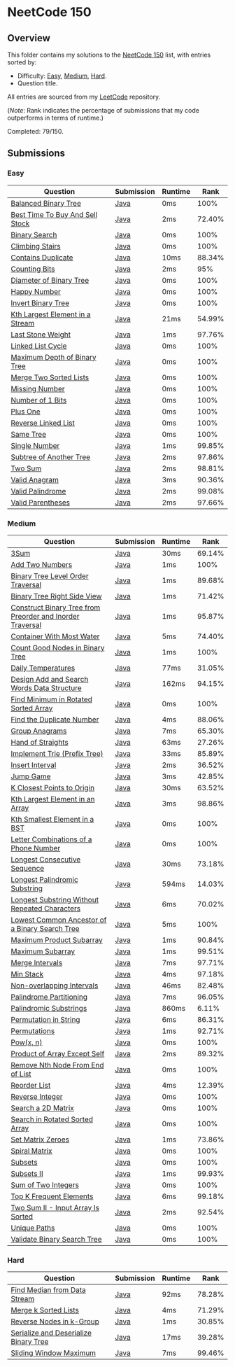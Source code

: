 # NeetCode 150

## Overview
This folder contains my solutions to the [NeetCode 150](https://leetcode.com/problem-list/plakya4j/) list,
with entries sorted by:
- Difficulty: [Easy](#easy), [Medium](#medium), [Hard](#hard).
- Question title.

All entries are sourced from my [LeetCode](https://github.com/shumarb/leetcode) repository.

(*Note*: Rank indicates the percentage of submissions that my code outperforms in terms of runtime.)

Completed: 79/150.

## Submissions
### Easy
| Question                                                                                                      | Submission                                                                                       | Runtime | Rank   |
|---------------------------------------------------------------------------------------------------------------|--------------------------------------------------------------------------------------------------|---------|--------|
| [Balanced Binary Tree](https://leetcode.com/problems/balanced-binary-tree/description/)                       | [Java](https://github.com/shumarb/leetcode/blob/main/submissions/BalancedBinaryTree.java)        | 0ms     | 100%   |
| [Best Time To Buy And Sell Stock](https://leetcode.com/problems/best-time-to-buy-and-sell-stock/description/) | [Java](https://github.com/shumarb/leetcode/blob/main/submissions/BestTimeToBuyAndSellStock.java) | 2ms     | 72.40% |
| [Binary Search](https://leetcode.com/problems/binary-search/description/)                                     | [Java](https://github.com/shumarb/leetcode/blob/main/submissions/BinarySearch.java)              | 0ms     | 100%   |
| [Climbing Stairs](https://leetcode.com/problems/climbing-stairs/description/)                                 | [Java](https://github.com/shumarb/leetcode/blob/main/submissions/ClimbingStairs.java)            | 0ms     | 100%   |
| [Contains Duplicate](https://leetcode.com/problems/contains-duplicate/description)                            | [Java](https://github.com/shumarb/leetcode/blob/main/submissions/ContainsDuplicate.java)         | 10ms    | 88.34% |
| [Counting Bits](https://leetcode.com/problems/counting-bits/description/)                                     | [Java](https://github.com/shumarb/leetcode/blob/main/submissions/CountingBits.java)              | 2ms     | 95%    |
| [Diameter of Binary Tree](https://leetcode.com/problems/diameter-of-binary-tree/description/)                 | [Java](https://github.com/shumarb/leetcode/blob/main/submissions/DiameterOfBinaryTree.java)      | 0ms     | 100%   |
| [Happy Number](https://leetcode.com/problems/happy-number/description/)                                       | [Java](https://github.com/shumarb/leetcode/blob/main/submissions/HappyNumber.java)               | 0ms     | 100%   |
| [Invert Binary Tree](https://leetcode.com/problems/invert-binary-tree/description/)                           | [Java](https://github.com/shumarb/leetcode/blob/main/submissions/InvertBinaryTree.java)          | 0ms     | 100%   |
| [Kth Largest Element in a Stream](https://leetcode.com/problems/kth-largest-element-in-a-stream/description/) | [Java](https://github.com/shumarb/leetcode/blob/main/submissions/KthLargest.java)                | 21ms    | 54.99% |
| [Last Stone Weight](https://leetcode.com/problems/last-stone-weight/description/)                             | [Java](https://github.com/shumarb/leetcode/blob/main/submissions/LastStoneWeight.java)           | 1ms     | 97.76% |
| [Linked List Cycle](https://leetcode.com/problems/linked-list-cycle/description/)                             | [Java](https://github.com/shumarb/leetcode/blob/main/submissions/LinkedListCycle.java)           | 0ms     | 100%   |
| [Maximum Depth of Binary Tree](https://leetcode.com/problems/maximum-depth-of-binary-tree/description/)       | [Java](https://github.com/shumarb/leetcode/blob/main/submissions/MaximumDepthOfBinaryTree.java)  | 0ms     | 100%   |
| [Merge Two Sorted Lists](https://leetcode.com/problems/merge-two-sorted-lists/description/)                   | [Java](https://github.com/shumarb/leetcode/blob/main/submissions/MergeTwoSortedLists.java)       | 0ms     | 100%   |
| [Missing Number](https://leetcode.com/problems/missing-number/description/)                                   | [Java](https://github.com/shumarb/leetcode/blob/main/submissions/MissingNumber.java)             | 0ms     | 100%   |
| [Number of 1 Bits](https://leetcode.com/problems/number-of-1-bits/description/)                               | [Java](https://github.com/shumarb/leetcode/blob/main/submissions/NumberOf1Bits.java)             | 0ms     | 100%   |
| [Plus One](https://leetcode.com/problems/plus-one/description/)                                               | [Java](https://github.com/shumarb/leetcode/blob/main/submissions/PlusOne.java)                   | 0ms     | 100%   |
| [Reverse Linked List](https://leetcode.com/problems/reverse-linked-list/description/)                         | [Java](https://github.com/shumarb/leetcode/blob/main/submissions/ReverseLinkedList.java)         | 0ms     | 100%   |
| [Same Tree](https://leetcode.com/problems/same-tree/description/)                                             | [Java](https://github.com/shumarb/leetcode/blob/main/submissions/SameTree.java)                  | 0ms     | 100%   |
| [Single Number](https://leetcode.com/problems/single-number/description/)                                     | [Java](https://github.com/shumarb/leetcode/blob/main/submissions/SingleNumber.java)              | 1ms     | 99.85% |
| [Subtree of Another Tree](https://leetcode.com/problems/subtree-of-another-tree/description/)                 | [Java](https://github.com/shumarb/leetcode/blob/main/submissions/SubtreeOfAnotherTree.java)      | 2ms     | 97.86% |
| [Two Sum](https://leetcode.com/problems/two-sum/description/)                                                 | [Java](https://github.com/shumarb/leetcode/blob/main/submissions/TwoSum.java)                    | 2ms     | 98.81% |
| [Valid Anagram](https://leetcode.com/problems/valid-anagram/description/)                                     | [Java](https://github.com/shumarb/leetcode/blob/main/submissions/ValidAnagram.java)              | 3ms     | 90.36% |
| [Valid Palindrome](https://leetcode.com/problems/valid-palindrome/description/)                               | [Java](https://github.com/shumarb/leetcode/blob/main/submissions/ValidPalindrome.java)           | 2ms     | 99.08% |
| [Valid Parentheses](https://leetcode.com/problems/valid-parentheses/description/)                             | [Java](https://github.com/shumarb/leetcode/blob/main/submissions/ValidParentheses.java)          | 2ms     | 97.66% |

### Medium
| Question                                                                                                                                                          | Submission                                                                                                                | Runtime | Rank   |
|-------------------------------------------------------------------------------------------------------------------------------------------------------------------|---------------------------------------------------------------------------------------------------------------------------|---------|--------|
| [3Sum](https://leetcode.com/problems/3sum/description/)                                                                                                           | [Java](https://github.com/shumarb/leetcode/blob/main/submissions/ThreeSum.java)                                           | 30ms    | 69.14% |
| [Add Two Numbers](https://leetcode.com/problems/add-two-numbers/description/)                                                                                     | [Java](https://github.com/shumarb/leetcode/blob/main/submissions/AddTwoNumbers.java)                                      | 1ms     | 100%   |
| [Binary Tree Level Order Traversal](https://leetcode.com/problems/binary-tree-level-order-traversal/description/)                                                 | [Java](https://github.com/shumarb/leetcode/blob/main/submissions/BinaryTreeLevelOrderTraversal.java)                      | 1ms     | 89.68% |
| [Binary Tree Right Side View](https://leetcode.com/problems/binary-tree-right-side-view/description/)                                                             | [Java](https://github.com/shumarb/leetcode/blob/main/submissions/BinaryTreeRightSideView.java)                            | 1ms     | 71.42% |
| [Construct Binary Tree from Preorder and Inorder Traversal](https://leetcode.com/problems/construct-binary-tree-from-preorder-and-inorder-traversal/description/) | [Java](https://github.com/shumarb/leetcode/blob/main/submissions/ConstructBinaryTreeFromPreorderAndInorderTraversal.java) | 1ms     | 95.87% |
| [Container With Most Water](https://leetcode.com/problems/container-with-most-water/description/)                                                                 | [Java](https://github.com/shumarb/leetcode/blob/main/submissions/ContainerWithMostWater.java)                             | 5ms     | 74.40% |
| [Count Good Nodes in Binary Tree](https://leetcode.com/problems/count-good-nodes-in-binary-tree/description/)                                                     | [Java](https://github.com/shumarb/leetcode/blob/main/submissions/CountGoodNodesInBinaryTree.java)                         | 1ms     | 100%   |
| [Daily Temperatures](https://leetcode.com/problems/daily-temperatures/description/)                                                                               | [Java](https://github.com/shumarb/leetcode/blob/main/submissions/DailyTemperatures.java)                                  | 77ms    | 31.05% |
| [Design Add and Search Words Data Structure](https://leetcode.com/problems/design-add-and-search-words-data-structure/description/)                               | [Java](https://github.com/shumarb/leetcode/blob/main/submissions/DesignAddAndSearchWordsDataStructure.java)               | 162ms   | 94.15% | 
| [Find Minimum in Rotated Sorted Array](https://leetcode.com/problems/find-minimum-in-rotated-sorted-array/description/)                                           | [Java](https://github.com/shumarb/leetcode/blob/main/submissions/FindMinimumInRotatedSortedArray.java)                    | 0ms     | 100%   |
| [Find the Duplicate Number](https://leetcode.com/problems/find-the-duplicate-number/description/)                                                                 | [Java](https://github.com/shumarb/leetcode/blob/main/submissions/FindTheDuplicateNumber.java)                             | 4ms     | 88.06% |
| [Group Anagrams](https://leetcode.com/problems/group-anagrams/description/)                                                                                       | [Java](https://github.com/shumarb/leetcode/blob/main/submissions/GroupAnagrams.java)                                      | 7ms     | 65.30% |
| [Hand of Straights](https://leetcode.com/problems/hand-of-straights/description/)                                                                                 | [Java](https://github.com/shumarb/leetcode/blob/main/submissions/HandOfStraights.java)                                    | 63ms    | 27.26% |
| [Implement Trie (Prefix Tree)](https://leetcode.com/problems/implement-trie-prefix-tree/description/)                                                             | [Java](https://github.com/shumarb/leetcode/blob/main/submissions/Trie.java)                                               | 33ms    | 85.89% | 
| [Insert Interval](https://leetcode.com/problems/insert-interval/)                                                                                                 | [Java](https://github.com/shumarb/leetcode/blob/main/submissions/InsertInterval.java)                                     | 2ms     | 36.52% |
| [Jump Game](https://leetcode.com/problems/jump-game/description/)                                                                                                 | [Java](https://github.com/shumarb/leetcode/blob/main/submissions/JumpGame.java)                                           | 3ms     | 42.85% |
| [K Closest Points to Origin](https://leetcode.com/problems/k-closest-points-to-origin/description/)                                                               | [Java](https://github.com/shumarb/leetcode/blob/main/submissions/KClosestPointsToOrigin.java)                             | 30ms    | 63.52% |
| [Kth Largest Element in an Array](https://leetcode.com/problems/kth-largest-element-in-an-array/description/)                                                     | [Java](https://github.com/shumarb/leetcode/blob/main/submissions/KthLargestElementInAnArray.java)                         | 3ms     | 98.86% |
| [Kth Smallest Element in a BST](https://leetcode.com/problems/kth-smallest-element-in-a-bst/description/)                                                         | [Java](https://github.com/shumarb/leetcode/blob/main/submissions/KthSmallestElementInABST.java)                           | 0ms     | 100%   |
| [Letter Combinations of a Phone Number](https://leetcode.com/problems/letter-combinations-of-a-phone-number/description/)                                         | [Java](https://github.com/shumarb/leetcode/blob/main/submissions/LetterCombinationsOfAPhoneNumber.java)                   | 0ms     | 100%   |
| [Longest Consecutive Sequence](https://leetcode.com/problems/longest-consecutive-sequence/description/)                                                           | [Java](https://github.com/shumarb/leetcode/blob/main/submissions/LongestConsecutiveSequence.java)                         | 30ms    | 73.18% |
| [Longest Palindromic Substring](https://leetcode.com/problems/longest-palindromic-substring/description/)                                                         | [Java](https://github.com/shumarb/leetcode/blob/main/submissions/LongestPalindromicSubstring.java)                        | 594ms   | 14.03% |
| [Longest Substring Without Repeated Characters](https://leetcode.com/problems/longest-substring-without-repeating-characters/description/)                        | [Java](https://github.com/shumarb/leetcode/blob/main/submissions/LongestSubstringWithoutRepeatedCharacters.java)          | 6ms     | 70.02% |
| [Lowest Common Ancestor of a Binary Search Tree](https://leetcode.com/problems/lowest-common-ancestor-of-a-binary-search-tree/description/)                       | [Java](https://github.com/shumarb/leetcode/blob/main/submissions/LowestCommonAncestorOfABinarySearchTree.java)            | 5ms     | 100%   |
| [Maximum Product Subarray](https://leetcode.com/problems/maximum-product-subarray/description/)                                                                   | [Java](https://github.com/shumarb/leetcode/blob/main/submissions/MaximumProductSubarray.java)                             | 1ms     | 90.84% |
| [Maximum Subarray](https://leetcode.com/problems/maximum-subarray/description/)                                                                                   | [Java](https://github.com/shumarb/leetcode/blob/main/submissions/MaximumSubarray.java)                                    | 1ms     | 99.51% |
| [Merge Intervals](https://leetcode.com/problems/merge-intervals/description/)                                                                                     | [Java](https://github.com/shumarb/leetcode/blob/main/submissions/MergeIntervals.java)                                     | 7ms     | 97.71% |
| [Min Stack](https://leetcode.com/problems/min-stack/description/)                                                                                                 | [Java](https://github.com/shumarb/leetcode/blob/main/submissions/MinStack.java)                                           | 4ms     | 97.18% |
| [Non-overlapping Intervals](https://leetcode.com/problems/non-overlapping-intervals/description/)                                                                 | [Java](https://github.com/shumarb/leetcode/blob/main/submissions/NonOverlappingIntervals.java)                            | 46ms    | 82.48% |
| [Palindrome Partitioning](https://leetcode.com/problems/palindrome-partitioning/description/)                                                                     | [Java](https://github.com/shumarb/leetcode/blob/main/submissions/PalindromePartitioning.java)                             | 7ms     | 96.05% |
| [Palindromic Substrings](https://leetcode.com/problems/palindromic-substrings/description/)                                                                       | [Java](https://github.com/shumarb/leetcode/blob/main/submissions/PalindromicSubstrings.java)                              | 860ms   | 6.11%  |
| [Permutation in String](https://leetcode.com/problems/permutation-in-string/description/)                                                                         | [Java](https://github.com/shumarb/leetcode/blob/main/submissions/PermutationInString.java)                                | 6ms     | 86.31% |
| [Permutations](https://leetcode.com/problems/permutations/description/)                                                                                           | [Java](https://github.com/shumarb/leetcode/blob/main/submissions/Permutations.java)                                       | 1ms     | 92.71% |
| [Pow(x, n)](https://leetcode.com/problems/powx-n/description/)                                                                                                    | [Java](https://github.com/shumarb/leetcode/blob/main/submissions/PowXN.java)                                              | 0ms     | 100%   |
| [Product of Array Except Self](https://leetcode.com/problems/product-of-array-except-self/description/)                                                           | [Java](https://github.com/shumarb/leetcode/blob/main/submissions/ProductOfArrayExceptSelf.java)                           | 2ms     | 89.32% |
| [Remove Nth Node From End of List](https://leetcode.com/problems/remove-nth-node-from-end-of-list/description/)                                                   | [Java](https://github.com/shumarb/leetcode/blob/main/submissions/RemoveNthNodeFromEndOfList.java)                         | 0ms     | 100%   |
| [Reorder List](https://leetcode.com/problems/reorder-list/description/)                                                                                           | [Java](https://github.com/shumarb/leetcode/blob/main/submissions/ReorderList.java)                                        | 4ms     | 12.39% |
| [Reverse Integer](https://leetcode.com/problems/reverse-integer/description/)                                                                                     | [Java](https://github.com/shumarb/leetcode/blob/main/submissions/ReverseInteger.java)                                     | 0ms     | 100%   |
| [Search a 2D Matrix](https://leetcode.com/problems/search-a-2d-matrix/description/)                                                                               | [Java](https://github.com/shumarb/leetcode/blob/main/submissions/SearchA2DMatrix.java)                                    | 0ms     | 100%   |
| [Search in Rotated Sorted Array](https://leetcode.com/problems/search-in-rotated-sorted-array/description/)                                                       | [Java](https://github.com/shumarb/leetcode/blob/main/submissions/SearchInRotatedSortedArray.java)                         | 0ms     | 100%   |
| [Set Matrix Zeroes](https://leetcode.com/problems/set-matrix-zeroes/description/)                                                                                 | [Java](https://github.com/shumarb/leetcode/blob/main/submissions/SetMatrixZeroes.java)                                    | 1ms     | 73.86% |
| [Spiral Matrix](https://leetcode.com/problems/spiral-matrix/description/)                                                                                         | [Java](https://github.com/shumarb/leetcode/blob/main/submissions/SpiralMatrix.java)                                       | 0ms     | 100%   |
| [Subsets](https://leetcode.com/problems/subsets/description/)                                                                                                     | [Java](https://github.com/shumarb/leetcode/blob/main/submissions/Subsets.java)                                            | 0ms     | 100%   |
| [Subsets II](https://leetcode.com/problems/subsets-ii/description/)                                                                                               | [Java](https://github.com/shumarb/leetcode/blob/main/submissions/SubsetsTwo.java)                                         | 1ms     | 99.93% |
| [Sum of Two Integers](https://leetcode.com/problems/sum-of-two-integers/description/)                                                                             | [Java](https://github.com/shumarb/leetcode/blob/main/submissions/SumOfTwoIntegers.java)                                   | 0ms     | 100%   |
| [Top K Frequent Elements](https://leetcode.com/problems/top-k-frequent-elements/description/)                                                                     | [Java](https://github.com/shumarb/leetcode/blob/main/submissions/TopKFrequentElements.java)                               | 6ms     | 99.18% |
| [Two Sum II - Input Array Is Sorted](https://leetcode.com/problems/two-sum-ii-input-array-is-sorted/description/)                                                 | [Java](https://github.com/shumarb/leetcode/blob/main/submissions/TwoSumTwoInputArrayIsSorted.java)                        | 2ms     | 92.54% |
| [Unique Paths](https://leetcode.com/problems/unique-paths/description/)                                                                                           | [Java](https://github.com/shumarb/leetcode/blob/main/submissions/UniquePaths.java)                                        | 0ms     | 100%   |
| [Validate Binary Search Tree](https://leetcode.com/problems/validate-binary-search-tree/description/)                                                             | [Java](https://github.com/shumarb/leetcode/blob/main/submissions/ValidateBinarySearchTree.java)                           | 0ms     | 100%   | 

### Hard
| Question                                                                                                                  | Submission                                                                                               | Runtime | Rank   |
|---------------------------------------------------------------------------------------------------------------------------|----------------------------------------------------------------------------------------------------------|---------|--------|
| [Find Median from Data Stream](https://leetcode.com/problems/find-median-from-data-stream/description/)                   | [Java](https://github.com/shumarb/leetcode/blob/main/submissions/MedianFinder.java)                      | 92ms    | 78.28% |
| [Merge k Sorted Lists](https://leetcode.com/problems/merge-k-sorted-lists/description/)                                   | [Java](https://github.com/shumarb/leetcode/blob/main/submissions/MergeKSortedLists.java)                 | 4ms     | 71.29% |
| [Reverse Nodes in k-Group](https://leetcode.com/problems/reverse-nodes-in-k-group/description/)                           | [Java](https://github.com/shumarb/leetcode/blob/main/submissions/ReverseNodesInKGroup.java)              | 1ms     | 30.85% |
| [Serialize and Deserialize Binary Tree](https://leetcode.com/problems/serialize-and-deserialize-binary-tree/description/) | [Java](https://github.com/shumarb/leetcode/blob/main/submissions/SerializeAndDeserializeBinaryTree.java) | 17ms    | 39.28% |
| [Sliding Window Maximum](https://leetcode.com/problems/sliding-window-maximum/description/)                               | [Java](https://github.com/shumarb/leetcode/blob/main/submissions/SlidingWindowMaximum.java)              | 7ms     | 99.46% |
